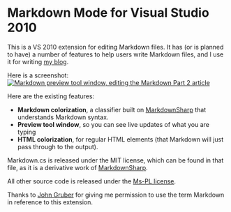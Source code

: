 # Markdown Mode for Visual Studio 2010

This is a VS 2010 extension for editing Markdown files.  It has (or is planned to have) a number of features to help users write Markdown files, and I use it for writing [my blog][blog].

Here is a screenshot:
<a href="http://blogs.msdn.com/photos/noahric/images/9946409/original.aspx">
  <img src="http://blogs.msdn.com/photos/noahric/images/9946409/425x230.aspx" alt="Markdown preview tool window, editing the Markdown Part 2 article" />
</a>

Here are the existing features:

 * **Markdown colorization**, a classifier built on [MarkdownSharp][] that understands Markdown syntax.
 * **Preview tool window**, so you can see live updates of what you are typing
 * **HTML colorization**, for regular HTML elements (that Markdown will just pass through to the output).

Markdown.cs is released under the MIT license, which can be found in that file, as it is a derivative work of [MarkdownSharp][].

All other source code is released under the [Ms-PL license](http://www.opensource.org/licenses/ms-pl.html).

Thanks to [John Gruber][john-gruber] for giving me permission to use the term Markdown in reference to this extension.

 [MarkdownSharp]:http://code.google.com/p/markdownsharp/
 [blog]:http://blogs.msdn.com/noahric
 [john-gruber]:http://daringfireball.net/
